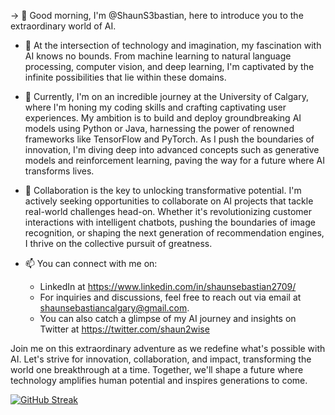 -> 👋 Good morning, I'm @ShaunS3bastian, here to introduce you to the extraordinary world of AI.

- 👀 At the intersection of technology and imagination, my fascination with AI knows no bounds. From machine learning to natural language processing, computer vision, and deep learning, I'm captivated by the infinite possibilities that lie within these domains.

- 🌱 Currently, I'm on an incredible journey at the University of Calgary, where I'm honing my coding skills and crafting captivating user experiences. My ambition is to build and deploy groundbreaking AI models using Python or Java, harnessing the power of renowned frameworks like TensorFlow and PyTorch. As I push the boundaries of innovation, I'm diving deep into advanced concepts such as generative models and reinforcement learning, paving the way for a future where AI transforms lives.

- 💞️ Collaboration is the key to unlocking transformative potential. I'm actively seeking opportunities to collaborate on AI projects that tackle real-world challenges head-on. Whether it's revolutionizing customer interactions with intelligent chatbots, pushing the boundaries of image recognition, or shaping the next generation of recommendation engines, I thrive on the collective pursuit of greatness.

- 📫 You can connect with me on:
    - LinkedIn at https://www.linkedin.com/in/shaunsebastian2709/ 
    - For inquiries and discussions, feel free to reach out via email at shaunsebastiancalgary@gmail.com. 
    - You can also catch a glimpse of my AI journey and insights on Twitter at https://twitter.com/shaun2wise

Join me on this extraordinary adventure as we redefine what's possible with AI. Let's strive for innovation, collaboration, and impact, transforming the world one breakthrough at a time. Together, we'll shape a future where technology amplifies human potential and inspires generations to come.

[![GitHub Streak](https://streak-stats.demolab.com?user=ShaunS3bastian)](https://git.io/streak-stats)